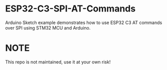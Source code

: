 # ESP32-C3-SPI-AT-Commands
Arduino Sketch example demonstrates how to use ESP32 C3 AT commands over SPI using STM32 MCU and Arduino.

# NOTE
This repo is not maintained, use it at your own risk!
